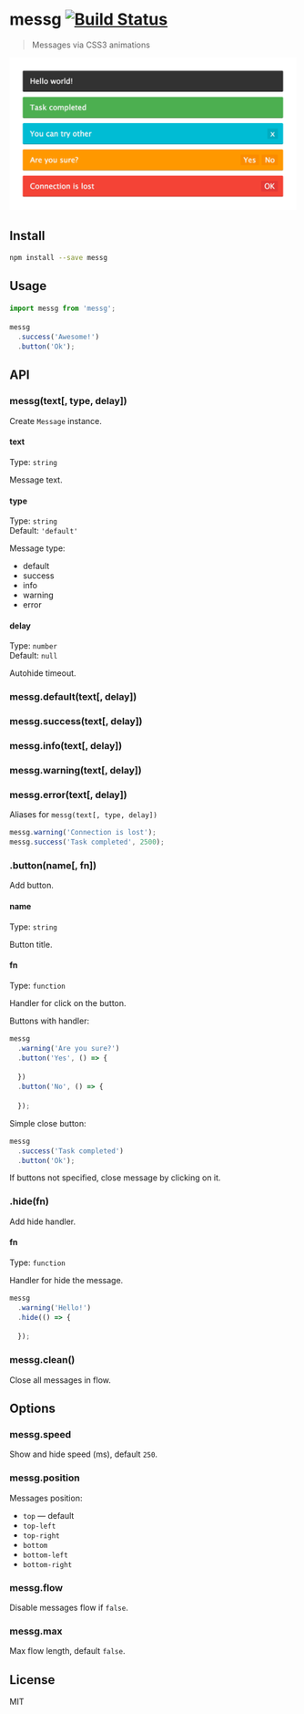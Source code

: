 # messg [![Build Status][travis-image]][travis-url]

> Messages via CSS3 animations

![](screenshot.png)

## Install

```sh
npm install --save messg
```

## Usage

```js
import messg from 'messg';

messg
  .success('Awesome!')
  .button('Ok');
```

## API

### messg(text[, type, delay])

Create `Message` instance.

#### text

Type: `string`

Message text.

#### type

Type: `string`  
Default: `'default'`

Message type:

* default
* success
* info
* warning
* error

#### delay

Type: `number`  
Default: `null`

Аutohide timeout.

### messg.default(text[, delay])
### messg.success(text[, delay])
### messg.info(text[, delay])
### messg.warning(text[, delay])
### messg.error(text[, delay])

Aliases for `messg(text[, type, delay])`

```js
messg.warning('Connection is lost');
messg.success('Task completed', 2500);
```

### .button(name[, fn])

Add button.

#### name

Type: `string`

Button title.

#### fn

Type: `function`

Handler for click on the button.

Buttons with handler:

```js
messg
  .warning('Are you sure?')
  .button('Yes', () => {

  })
  .button('No', () => {

  });
```

Simple close button:

```js
messg
  .success('Task completed')
  .button('Ok');
```

If buttons not specified, close message by clicking on it.

### .hide(fn)

Add hide handler.

#### fn

Type: `function`

Handler for hide the message.

```js
messg
  .warning('Hello!')
  .hide(() => {

  });
```

### messg.clean()

Close all messages in flow.

## Options

### messg.speed

Show and hide speed (ms), default `250`.

### messg.position

Messages position:

* `top` — default
* `top-left`
* `top-right`
* `bottom`
* `bottom-left`
* `bottom-right`

### messg.flow

Disable messages flow if `false`.

### messg.max

Max flow length, default `false`.

## License

MIT

[travis-url]: https://travis-ci.org/andrepolischuk/messg
[travis-image]: https://travis-ci.org/andrepolischuk/messg.svg?branch=master
